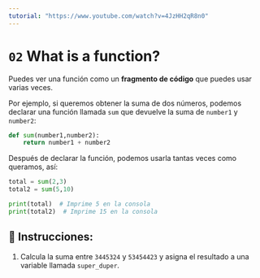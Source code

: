 ```yaml
---
tutorial: "https://www.youtube.com/watch?v=4JzHH2qR8n0"
---
```

# `02` What is a function?

Puedes ver una función como un **fragmento de código** que puedes usar varias veces.

Por ejemplo, si queremos obtener la suma de dos números, podemos declarar una función llamada `sum` que devuelve la suma de `number1` y `number2`:

```python
def sum(number1,number2):
    return number1 + number2
```

Después de declarar la función, podemos usarla tantas veces como queramos, así:

```python
total = sum(2,3)
total2 = sum(5,10)

print(total)  # Imprime 5 en la consola
print(total2)  # Imprime 15 en la consola
```

## 📝 Instrucciones:

1. Calcula la suma entre `3445324` y `53454423` y asigna el resultado a una variable llamada `super_duper`.
